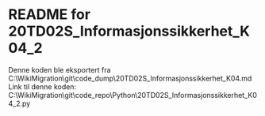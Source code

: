 # README for 20TD02S_Informasjonssikkerhet_K04_2
Denne koden ble eksportert fra C:\WikiMigration\git\code_dump\20TD02S_Informasjonssikkerhet_K04.md
Link til denne koden: C:\WikiMigration\git\code_repo\Python\20TD02S_Informasjonssikkerhet_K04_2.py

